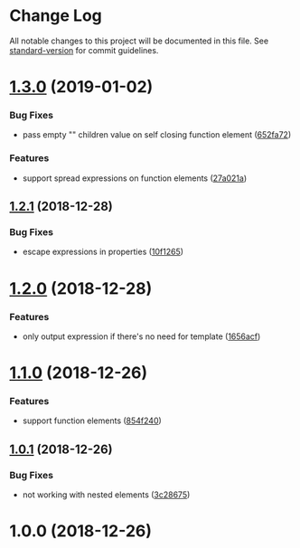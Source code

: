 # Change Log

All notable changes to this project will be documented in this file. See [standard-version](https://github.com/conventional-changelog/standard-version) for commit guidelines.

<a name="1.3.0"></a>

# [1.3.0](https://github.com/LeDDGroup/typescript-transform-jsx/compare/v1.2.1...v1.3.0) (2019-01-02)

### Bug Fixes

- pass empty "" children value on self closing function element ([652fa72](https://github.com/LeDDGroup/typescript-transform-jsx/commit/652fa72))

### Features

- support spread expressions on function elements ([27a021a](https://github.com/LeDDGroup/typescript-transform-jsx/commit/27a021a))

<a name="1.2.1"></a>

## [1.2.1](https://github.com/LeDDGroup/typescript-transform-jsx/compare/v1.2.0...v1.2.1) (2018-12-28)

### Bug Fixes

- escape expressions in properties ([10f1265](https://github.com/LeDDGroup/typescript-transform-jsx/commit/10f1265))

<a name="1.2.0"></a>

# [1.2.0](https://github.com/LeDDGroup/typescript-transform-jsx/compare/v1.1.0...v1.2.0) (2018-12-28)

### Features

- only output expression if there's no need for template ([1656acf](https://github.com/LeDDGroup/typescript-transform-jsx/commit/1656acf))

<a name="1.1.0"></a>

# [1.1.0](https://github.com/LeDDGroup/typescript-transform-jsx/compare/v1.0.1...v1.1.0) (2018-12-26)

### Features

- support function elements ([854f240](https://github.com/LeDDGroup/typescript-transform-jsx/commit/854f240))

<a name="1.0.1"></a>

## [1.0.1](https://github.com/LeDDGroup/typescript-transform-jsx/compare/v1.0.0...v1.0.1) (2018-12-26)

### Bug Fixes

- not working with nested elements ([3c28675](https://github.com/LeDDGroup/typescript-transform-jsx/commit/3c28675))

<a name="1.0.0"></a>

# 1.0.0 (2018-12-26)
